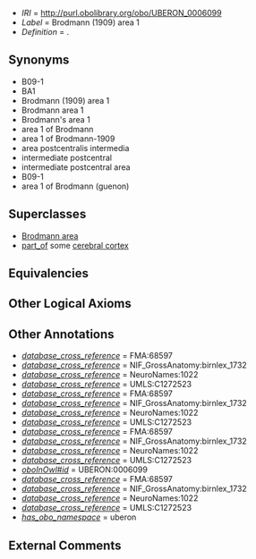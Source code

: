  * *IRI* = http://purl.obolibrary.org/obo/UBERON_0006099
 * *Label* = Brodmann (1909) area 1
 * *Definition* = .

## Synonyms

 * B09-1
 * BA1
 * Brodmann (1909) area 1
 * Brodmann area 1
 * Brodmann's area 1
 * area 1 of Brodmann
 * area 1 of Brodmann-1909
 * area postcentralis intermedia
 * intermediate postcentral
 * intermediate postcentral area
 * B09-1
 * area 1 of Brodmann (guenon)

## Superclasses

 * [Brodmann area](../../UBERON/29/UBERON_0013529.md)
 * [part_of](../../BFO/50/BFO_0000050.md) some [cerebral cortex](../../UBERON/56/UBERON_0000956.md)

## Equivalencies


## Other Logical Axioms


## Other Annotations

 * *[database_cross_reference](../../ef/oboInOwl#hasDbXref.md)* = FMA:68597
 * *[database_cross_reference](../../ef/oboInOwl#hasDbXref.md)* = NIF_GrossAnatomy:birnlex_1732
 * *[database_cross_reference](../../ef/oboInOwl#hasDbXref.md)* = NeuroNames:1022
 * *[database_cross_reference](../../ef/oboInOwl#hasDbXref.md)* = UMLS:C1272523
 * *[database_cross_reference](../../ef/oboInOwl#hasDbXref.md)* = FMA:68597
 * *[database_cross_reference](../../ef/oboInOwl#hasDbXref.md)* = NIF_GrossAnatomy:birnlex_1732
 * *[database_cross_reference](../../ef/oboInOwl#hasDbXref.md)* = NeuroNames:1022
 * *[database_cross_reference](../../ef/oboInOwl#hasDbXref.md)* = UMLS:C1272523
 * *[database_cross_reference](../../ef/oboInOwl#hasDbXref.md)* = FMA:68597
 * *[database_cross_reference](../../ef/oboInOwl#hasDbXref.md)* = NIF_GrossAnatomy:birnlex_1732
 * *[database_cross_reference](../../ef/oboInOwl#hasDbXref.md)* = NeuroNames:1022
 * *[database_cross_reference](../../ef/oboInOwl#hasDbXref.md)* = UMLS:C1272523
 * *[oboInOwl#id](../../id/oboInOwl#id.md)* = UBERON:0006099
 * *[database_cross_reference](../../ef/oboInOwl#hasDbXref.md)* = FMA:68597
 * *[database_cross_reference](../../ef/oboInOwl#hasDbXref.md)* = NIF_GrossAnatomy:birnlex_1732
 * *[database_cross_reference](../../ef/oboInOwl#hasDbXref.md)* = NeuroNames:1022
 * *[database_cross_reference](../../ef/oboInOwl#hasDbXref.md)* = UMLS:C1272523
 * *[has_obo_namespace](../../ce/oboInOwl#hasOBONamespace.md)* = uberon

## External Comments

